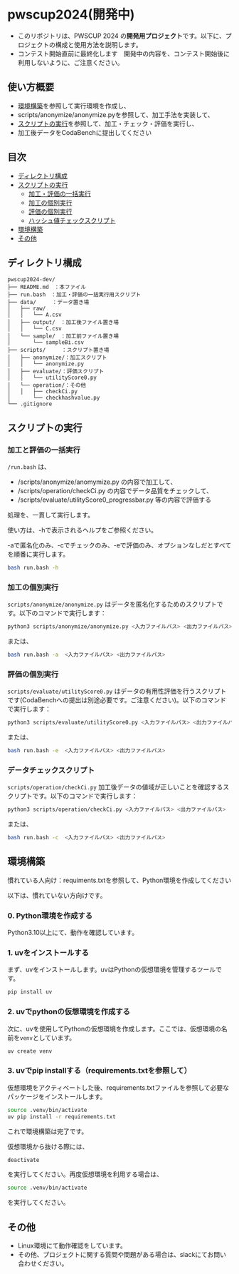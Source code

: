 # pwscup2024(開発中)

- このリポジトリは、PWSCUP 2024 の**開発用プロジェクト**です。以下に、プロジェクトの構成と使用方法を説明します。
- コンテスト開始直前に最終化します　開発中の内容を、コンテスト開始後に利用しないように、ご注意ください。

## 使い方概要
- [環境構築](#環境構築)を参照して実行環境を作成し、
- scripts/anonymize/anonymize.pyを参照して、加工手法を実装して、
- [スクリプトの実行](#スクリプトの実行)を参照して、加工・チェック・評価を実行し、
- 加工後データをCodaBenchに提出してください

## 目次
- [ディレクトリ構成](#ディレクトリ構成)
- [スクリプトの実行](#スクリプトの実行)
  - [加工・評価の一括実行](#加工と評価の一括実行)
  - [加工の個別実行](#加工の個別実行)
  - [評価の個別実行](#評価の個別実行)
  - [ハッシュ値チェックスクリプト](#ハッシュ値チェックスクリプト)
- [環境構築](#環境構築)
- [その他](#その他)

## ディレクトリ構成

```
pwscup2024-dev/
├── README.md　：本ファイル
├── run.bash　：加工・評価の一括実行用スクリプト
├── data/　　　：データ置き場
│   ├── raw/
│   │   └── A.csv
│   ├── output/　：加工後ファイル置き場
│   │   └── C.csv
│   └── sample/　：加工前ファイル置き場
│       └── sampleBi.csv
├── scripts/　　　：スクリプト置き場
│   ├── anonymize/：加工スクリプト
│   │   └── anonymize.py
│   ├── evaluate/：評価スクリプト
│   │   └── utilityScore0.py
│   └── operation/：その他
│   │   ├── checkCi.py
│       └── checkhashvalue.py
└── .gitignore
```

## スクリプトの実行

### 加工と評価の一括実行

`/run.bash` は、

- /scripts/anonymize/anomymize.py の内容で加工して、
- /scripts/operation/checkCi.py の内容でデータ品質をチェックして、
- /scripts/evaluate/utilityScore0_progressbar.py 等の内容で評価する

処理を、一貫して実行します。

使い方は、-hで表示されるヘルプをご参照ください。

-aで匿名化のみ、-cでチェックのみ、-eで評価のみ、オプションなしだとすべてを順番に実行します。

```bash
bash run.bash -h
```

### 加工の個別実行

`scripts/anonymize/anonymize.py` はデータを匿名化するためのスクリプトです。以下のコマンドで実行します：

```bash
python3 scripts/anonymize/anonymize.py <入力ファイルパス> <出力ファイルパス>
```
または、

```bash
bash run.bash -a  <入力ファイルパス> <出力ファイルパス>
```


### 評価の個別実行

`scripts/evaluate/utilityScore0.py` はデータの有用性評価を行うスクリプトです(CodaBenchへの提出は別途必要です。ご注意ください)。以下のコマンドで実行します：

```bash
python3 scripts/evaluate/utilityScore0.py <入力ファイルパス> <出力ファイルパス>
```
または、

```bash
bash run.bash -e  <入力ファイルパス> <出力ファイルパス>
```


### データチェックスクリプト

`scripts/operation/checkCi.py` 加工後データの値域が正しいことを確認するスクリプトです。以下のコマンドで実行します：

```bash
python3 scripts/operation/checkCi.py <入力ファイルパス> <出力ファイルパス>
```
または、

```bash
bash run.bash -c  <入力ファイルパス> <出力ファイルパス>
```

## 環境構築

慣れている人向け：requiments.txtを参照して、Python環境を作成してください

以下は、慣れていない方向けです。

### 0. Python環境を作成する
Python3.10以上にて、動作を確認しています。

### 1. uvをインストールする
まず、uvをインストールします。uvはPythonの仮想環境を管理するツールです。

```bash
pip install uv
```

### 2. uvでpythonの仮想環境を作成する
次に、uvを使用してPythonの仮想環境を作成します。ここでは、仮想環境の名前を`venv`としています。

```bash
uv create venv
```

### 3. uvでpip installする（requirements.txtを参照して）
仮想環境をアクティベートした後、requirements.txtファイルを参照して必要なパッケージをインストールします。

```bash
source .venv/bin/activate
uv pip install -r requirements.txt
```

これで環境構築は完了です。

仮想環境から抜ける際には、

```bash
deactivate
```
を実行してください。再度仮想環境を利用する場合は、
```bash
source .venv/bin/activate
```
を実行してください。


## その他
- Linux環境にて動作確認をしています。
- その他、プロジェクトに関する質問や問題がある場合は、slackにてお問い合わせください。
